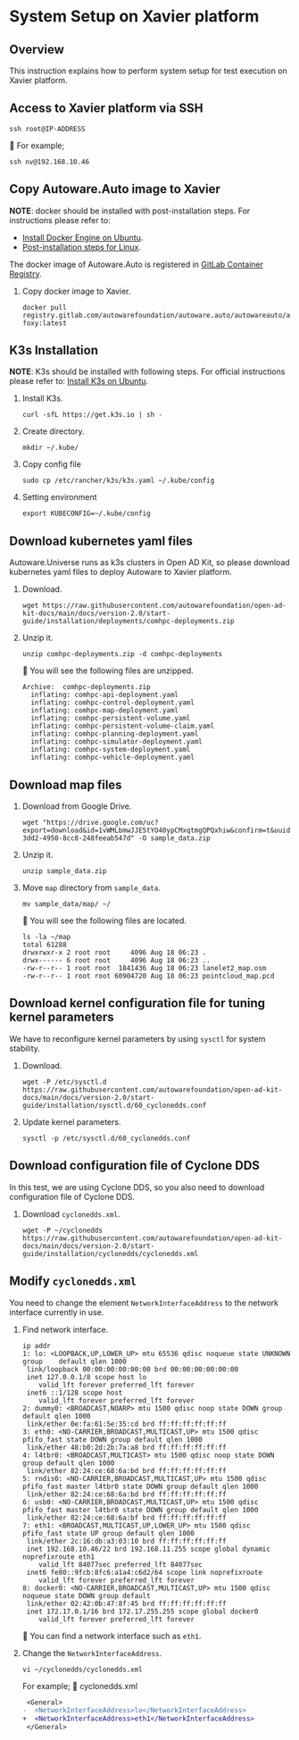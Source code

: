 # System Setup on Xavier platform

## Overview

This instruction explains how to perform system setup for test execution on Xavier platform.

## Access to Xavier platform via SSH

```console
ssh root@IP-ADDRESS
```

:speech_balloon: For example;

```console
ssh nv@192.168.10.46
```

## Copy Autoware.Auto image to Xavier

**NOTE**: docker should be installed with post-installation steps. For instructions please refer to:

- [Install Docker Engine on Ubuntu](https://docs.docker.com/engine/install/ubuntu).
- [Post-installation steps for Linux](https://docs.docker.com/engine/install/linux-postinstall).

The docker image of Autoware.Auto is registered in [GitLab Container Registry](https://gitlab.com/autowarefoundation/autoware.auto/AutowareAuto/container_registry/2511358).

1. Copy docker image to Xavier.

   ```console
   docker pull registry.gitlab.com/autowarefoundation/autoware.auto/autowareauto/arm64/openadkit-foxy:latest
   ```

## K3s Installation

**NOTE**: K3s should be installed with following steps. For official instructions please refer to: [Install K3s on Ubuntu](https://docs.k3s.io/quick-start).

1. Install K3s.

   ```console
   curl -sfL https://get.k3s.io | sh -
   ```

1. Create directory.

   ```console
   mkdir ~/.kube/
   ```

1. Copy config file

   ```console
   sudo cp /etc/rancher/k3s/k3s.yaml ~/.kube/config
   ```

1. Setting environment

   ```console
   export KUBECONFIG=~/.kube/config
   ```

## Download kubernetes yaml files

Autoware.Universe runs as k3s clusters in Open AD Kit, so please download kubernetes yaml files to deploy Autoware to Xavier platform.

1. Download.

   ```console
   wget https://raw.githubusercontent.com/autowarefoundation/open-ad-kit-docs/main/docs/version-2.0/start-guide/installation/deployments/comhpc-deployments.zip
   ```

1. Unzip it.

   ```console
   unzip comhpc-deployments.zip -d comhpc-deployments
   ```

   :speech_balloon: You will see the following files are unzipped.

   ```console
   Archive:  comhpc-deployments.zip
     inflating: comhpc-api-deployment.yaml
     inflating: comhpc-control-deployment.yaml
     inflating: comhpc-map-deployment.yaml
     inflating: comhpc-persistent-volume.yaml
     inflating: comhpc-persistent-volume-claim.yaml
     inflating: comhpc-planning-deployment.yaml
     inflating: comhpc-simulator-deployment.yaml
     inflating: comhpc-system-deployment.yaml
     inflating: comhpc-vehicle-deployment.yaml
   ```

## Download map files

1. Download from Google Drive.

   ```console
   wget "https://drive.google.com/uc?export=download&id=1vWMLbmwJJE5tYO40ypCMxqtmgQPQxhiw&confirm=t&uuid=3d84d854-3dd2-4950-8cc8-248feeab547d" -O sample_data.zip
   ```

1. Unzip it.

   ```console
   unzip sample_data.zip
   ```

1. Move `map` directory from `sample_data`.

   ```console
   mv sample_data/map/ ~/
   ```

   :speech_balloon: You will see the following files are located.

   ```console
   ls -la ~/map
   total 61288
   drwxrwxr-x 2 root root     4096 Aug 18 06:23 .
   drwx------ 6 root root     4096 Aug 18 06:23 ..
   -rw-r--r-- 1 root root  1841436 Aug 18 06:23 lanelet2_map.osm
   -rw-r--r-- 1 root root 60904720 Aug 18 06:23 pointcloud_map.pcd
   ```

## Download **kernel configuration** file for tuning kernel parameters

We have to reconfigure kernel parameters by using `sysctl` for system stability.

1. Download.

   ```console
   wget -P /etc/sysctl.d https://raw.githubusercontent.com/autowarefoundation/open-ad-kit-docs/main/docs/version-2.0/start-guide/installation/sysctl.d/60_cyclonedds.conf
   ```

1. Update kernel parameters.

   ```console
   sysctl -p /etc/sysctl.d/60_cyclonedds.conf
   ```

## Download configuration file of Cyclone DDS

In this test, we are using Cyclone DDS, so you also need to download configuration file of Cyclone DDS.

1. Download `cyclonedds.xml`.

   ```console
   wget -P ~/cyclonedds https://raw.githubusercontent.com/autowarefoundation/open-ad-kit-docs/main/docs/version-2.0/start-guide/installation/cyclonedds/cyclonedds.xml
   ```

## Modify `cyclonedds.xml`

You need to change the element `NetworkInterfaceAddress` to the network interface currently in use.

1. Find network interface.

   ```console
   ip addr
   1: lo: <LOOPBACK,UP,LOWER_UP> mtu 65536 qdisc noqueue state UNKNOWN group    default qlen 1000
    link/loopback 00:00:00:00:00:00 brd 00:00:00:00:00:00
    inet 127.0.0.1/8 scope host lo
       valid_lft forever preferred_lft forever
    inet6 ::1/128 scope host
       valid_lft forever preferred_lft forever
   2: dummy0: <BROADCAST,NOARP> mtu 1500 qdisc noop state DOWN group default qlen 1000
    link/ether 0e:fa:61:5e:35:cd brd ff:ff:ff:ff:ff:ff
   3: eth0: <NO-CARRIER,BROADCAST,MULTICAST,UP> mtu 1500 qdisc pfifo_fast state DOWN group default qlen 1000
    link/ether 48:b0:2d:2b:7a:a8 brd ff:ff:ff:ff:ff:ff
   4: l4tbr0: <BROADCAST,MULTICAST> mtu 1500 qdisc noop state DOWN group default qlen 1000
    link/ether 82:24:ce:68:6a:bd brd ff:ff:ff:ff:ff:ff
   5: rndis0: <NO-CARRIER,BROADCAST,MULTICAST,UP> mtu 1500 qdisc pfifo_fast master l4tbr0 state DOWN group default qlen 1000
    link/ether 82:24:ce:68:6a:bd brd ff:ff:ff:ff:ff:ff
   6: usb0: <NO-CARRIER,BROADCAST,MULTICAST,UP> mtu 1500 qdisc pfifo_fast master l4tbr0 state DOWN group default qlen 1000
    link/ether 82:24:ce:68:6a:bf brd ff:ff:ff:ff:ff:ff
   7: eth1: <BROADCAST,MULTICAST,UP,LOWER_UP> mtu 1500 qdisc pfifo_fast state UP group default qlen 1000
    link/ether 2c:16:db:a3:03:10 brd ff:ff:ff:ff:ff:ff
    inet 192.168.10.46/22 brd 192.168.11.255 scope global dynamic noprefixroute eth1
       valid_lft 84077sec preferred_lft 84077sec
    inet6 fe80::9fcb:8fc6:a1a4:c6d2/64 scope link noprefixroute
       valid_lft forever preferred_lft forever
   8: docker0: <NO-CARRIER,BROADCAST,MULTICAST,UP> mtu 1500 qdisc noqueue state DOWN group default
    link/ether 02:42:0b:47:8f:45 brd ff:ff:ff:ff:ff:ff
    inet 172.17.0.1/16 brd 172.17.255.255 scope global docker0
       valid_lft forever preferred_lft forever
   ```

   :speech_balloon: You can find a network interface such as `eth1`.

2. Change the `NetworkInterfaceAddress`.

   ```console
   vi ~/cyclonedds/cyclonedds.xml
   ```

   For example; :page_facing_up: cyclonedds.xml

   ```diff
    <General>
   -  <NetworkInterfaceAddress>lo</NetworkInterfaceAddress>
   +  <NetworkInterfaceAddress>eth1</NetworkInterfaceAddress>
    </General>

   ```
